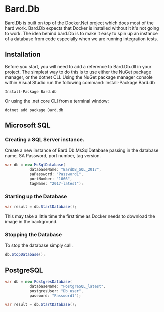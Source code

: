 # Bard.Db

Bard.Db is built on top of the Docker.Net project which does most of the hard work. Bard.Db expects that Docker is installed without it it's not going to work.
The idea behind bard.Db is to make it easy to spin up an instance of a database from code especially when we are running integration tests.

## Installation

Before you start, you will need to add a reference to Bard.Db.dll in your project. 
The simplest way to do this is to use either the NuGet package manager, or the dotnet CLI.
Using the NuGet package manager console within Visual Studio run the following command:
Install-Package Bard.db

```
Install-Package Bard.db
```

Or using the .net core CLI from a terminal window:
```
dotnet add package Bard.db
```
## Microsoft SQL

### Creating a SQL Server instance.

Create a new instance of Bard.Db.MsSqlDatabase passing in the database name,  SA Password, port number,  tag version.

```c#
var db = new MsSqlDatabase(
           databaseName: "BardDB_SQL_2017",
           saPassword: "Password1",
           portNumber: "1066",
           tagName: "2017-latest");
```

### Starting up the Database

```c#
var result = db.StartDatabase();
```

This may take a little time the first time as Docker needs to download the image in the background.

### Stopping the Database

To stop the database simply call.

``` c#
db.StopDatabase();
```

## PostgreSQL
``` c#
var db = new PostgresDatabase(
           databaseName: "PostgreSQL_latest",
           postgresUser: "Db_user",
           password: "Password1");

var result = db.StartDatabase();
```
